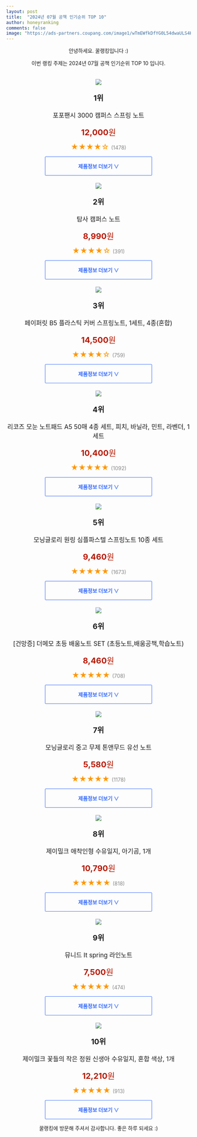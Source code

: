 ```yaml
---
layout: post
title:  "2024년 07월 공책 인기순위 TOP 10"
author: honeyranking
comments: false
image: "https://ads-partners.coupang.com/image1/wTmEWfkDfYG0L54dwaULS4HMB1jw8biNMsq7ZRAr5tm63E4hSazNKE3NrqCj5hmzdTRj6KhMK20tKtrNWAwwkxxBnFcLO2TbpgSvU9wZ3nQlmvfUjyWj08C_0kGIiYIdYNxwzOdnzFjz03lFTqE_D7jo3XFP0iZDBB5HqSnxnZ7I2b1h3zAItw3e33UEdy4rL7Tousk2lHrp1A8XsBebA7ICZvrMYwLKborsEa5PYba7F5-0lNvZIYjn9xO2HbbhnSV_Z1iaotycKdE4CJb10ZUcAx4KmJs6_DY="
---
```

<p style="text-align: center;">안녕하세요. 꿀랭킹입니다 :)</p>
<p style="text-align: center;">이번 랭킹 주제는 2024년 07월 공책 인기순위 TOP 10 입니다.</p><center><img src="https://ads-partners.coupang.com/image1/wTmEWfkDfYG0L54dwaULS4HMB1jw8biNMsq7ZRAr5tm63E4hSazNKE3NrqCj5hmzdTRj6KhMK20tKtrNWAwwkxxBnFcLO2TbpgSvU9wZ3nQlmvfUjyWj08C_0kGIiYIdYNxwzOdnzFjz03lFTqE_D7jo3XFP0iZDBB5HqSnxnZ7I2b1h3zAItw3e33UEdy4rL7Tousk2lHrp1A8XsBebA7ICZvrMYwLKborsEa5PYba7F5-0lNvZIYjn9xO2HbbhnSV_Z1iaotycKdE4CJb10ZUcAx4KmJs6_DY=" style="margin-top:20px" /></center><p style="text-align: center; font-size: 20px"><b>1위</b></p><p style="text-align: center; font-size: 17px">포포팬시 3000 캠퍼스 스프링 노트</p><p style="text-align: center;"><span style="color: #b61800; font-size: 22px;"><b>12,000</b>원</span></p><p style="text-align: center;"><span style="color: #ff9600; font-size: 20px;">★★★★☆ </span><span style="color: #878787;">(1478)</span></p><center><a href="https://link.coupang.com/re/AFFSDP?lptag=AF3899140&subid=honeyrank&pageKey=6690356169&itemId=15458179497&vendorItemId=70133670184&traceid=V0-153-a61fe274c039aaf8&requestid=20240726210000714125834350&token=31850C%7CMIXED"><div style="font-size: 14px; display: inline-block; padding: 15px 90px; color: #346aff; border-radius: 2px; border: 1px solid #346aff; cursor: pointer;"><b>제품정보 더보기 &or;</b></div></a></center><center><img src="https://ads-partners.coupang.com/image1/FarvpiMevRKzVWD3FUWdMQ3-7SRWma4YxGJEMo8rRfaexGWHhS-_agsBNP75y6NDdDE6v-qWBsE1mcIDjU_BOsDTMInouEYoeNImPash-jbnBJga7zKkPmRUG54KDxv2zYlCKM_V20qkcv8DzrilXYQuqwul_Hea8FxFvHv_3gtE5hMdMQ9ZssNhHwmfJtyPl6s-KEsgpRhxm2v9W2ipahkYb0DefzifI4TACAUjtTht30G7F9Hep4BEz1I-NLDq_PBDdf5jvdEfpjjPjAc1OYWsf_bHstqQKw==" style="margin-top:20px" /></center><p style="text-align: center; font-size: 20px"><b>2위</b></p><p style="text-align: center; font-size: 17px">탐사 캠퍼스 노트</p><p style="text-align: center;"><span style="color: #b61800; font-size: 22px;"><b>8,990</b>원</span></p><p style="text-align: center;"><span style="color: #ff9600; font-size: 20px;">★★★★☆ </span><span style="color: #878787;">(391)</span></p><center><a href="https://link.coupang.com/re/AFFSDP?lptag=AF3899140&subid=honeyrank&pageKey=7852135327&itemId=21404556760&vendorItemId=74666741897&traceid=V0-153-77174f115fc7687f&requestid=20240726210000714125834350&token=31850C%7CMIXED"><div style="font-size: 14px; display: inline-block; padding: 15px 90px; color: #346aff; border-radius: 2px; border: 1px solid #346aff; cursor: pointer;"><b>제품정보 더보기 &or;</b></div></a></center><center><img src="https://ads-partners.coupang.com/image1/GtD55O-_30RQKQT1Gsj5I5pUI__fwCgXZCkvrlvAZXDy0T0nBgyJ9tFbnca5sbDEwSAswu9JziOh96uafoVWwmNzcIYD-CkgiD7Wg-q-3AR9fmLO97u1zaBPjPrZMvRl1Svbyz3ib45qRHgpV9X995ijKDLKK_XEH_94-ezPeKqZgquxhk7EUDxKpxPBBNHqq_JdnNwMYB2rRGQk8QNucAttVvfwaEjRFdlQLBLXEc7cPf4wIcO0TfMzsL3ZmTo-z46tvze6_R1Bc0Ph8fqfYpXmAuo9oiuQbH5ErQjYRdxaJUjp8pw4LqkCVq-xHbo=" style="margin-top:20px" /></center><p style="text-align: center; font-size: 20px"><b>3위</b></p><p style="text-align: center; font-size: 17px">페이퍼릿 B5 플라스틱 커버 스프링노트, 1세트, 4종(혼합)</p><p style="text-align: center;"><span style="color: #b61800; font-size: 22px;"><b>14,500</b>원</span></p><p style="text-align: center;"><span style="color: #ff9600; font-size: 20px;">★★★★☆ </span><span style="color: #878787;">(759)</span></p><center><a href="https://link.coupang.com/re/AFFSDP?lptag=AF3899140&subid=honeyrank&pageKey=8145134662&itemId=23156178002&vendorItemId=90188988382&traceid=V0-153-2ebea07450b8c3b9&clickBeacon=95f9ba60-4b46-11ef-953a-7b9f6ac22ceb%7E3&requestid=20240726210000714125834350&token=31850C%7CMIXED"><div style="font-size: 14px; display: inline-block; padding: 15px 90px; color: #346aff; border-radius: 2px; border: 1px solid #346aff; cursor: pointer;"><b>제품정보 더보기 &or;</b></div></a></center><center><img src="https://ads-partners.coupang.com/image1/9-Hl2vF0njgWRVW-93KBfLdKP7Mj3QZzkVxI0HcBK00mBAQ8RLeeE2C7rAJoRCvtgPqx2IeBLdbl_Ab6JgDsypl4mDA7Eor0yI3Qsr2BwhhtnRMW8TK_750NiX_T1Av2_StjnpzT5K0IS6eTpIw5oqzGHfWsAwtNJNbHoEcP7nfa4mVXs-8oBEDZCN2z2E1dDsI-3-dGl234djt-r3lBmVriGOvuyUaR88lLQZP4wORqxnk0PXS1xyLfXcQZSZ_01RRZ1a19TkykfpXfV737XxwcbJG-dEO6_aFPKIphDkQ=" style="margin-top:20px" /></center><p style="text-align: center; font-size: 20px"><b>4위</b></p><p style="text-align: center; font-size: 17px">리코즈 모눈 노트패드 A5 50매 4종 세트, 피치, 바닐라, 민트, 라벤더, 1세트</p><p style="text-align: center;"><span style="color: #b61800; font-size: 22px;"><b>10,400</b>원</span></p><p style="text-align: center;"><span style="color: #ff9600; font-size: 20px;">★★★★★ </span><span style="color: #878787;">(1092)</span></p><center><a href="https://link.coupang.com/re/AFFSDP?lptag=AF3899140&subid=honeyrank&pageKey=7680350864&itemId=20512398300&vendorItemId=87590028381&traceid=V0-153-cf28224b713a71fc&clickBeacon=95f9ba60-4b46-11ef-b201-f8788b8537c3%7E3&requestid=20240726210000714125834350&token=31850C%7CMIXED"><div style="font-size: 14px; display: inline-block; padding: 15px 90px; color: #346aff; border-radius: 2px; border: 1px solid #346aff; cursor: pointer;"><b>제품정보 더보기 &or;</b></div></a></center><center><img src="https://ads-partners.coupang.com/image1/23slw8_s9JNlrF-F2zzNOZvCVcQbVIXsUqob8oamORKJJpqOMe3kzGVg8kByT1n3DrXPwZjE42ebP8pjCobh5IhXhfN66U47Y9WWDfL0TZomFwVX2Zidl3In1r7x7jQnwdwTaC5gpAStLJmXt3kPYdWV2VwCtfB-B48TeEr5HaLEGQJ8w1gVwp0jieAUjeBuxzauhUwEcOkqvuAp1jluQfj7BMpSpy-ZH5_ygKPpBzEW9shcvKwZAw_Fvss2g2xA_DgaA9k8zEe_vGIPCmuiOHA=" style="margin-top:20px" /></center><p style="text-align: center; font-size: 20px"><b>5위</b></p><p style="text-align: center; font-size: 17px">모닝글로리 원링 심플파스텔 스프링노트 10종 세트</p><p style="text-align: center;"><span style="color: #b61800; font-size: 22px;"><b>9,460</b>원</span></p><p style="text-align: center;"><span style="color: #ff9600; font-size: 20px;">★★★★★ </span><span style="color: #878787;">(1673)</span></p><center><a href="https://link.coupang.com/re/AFFSDP?lptag=AF3899140&subid=honeyrank&pageKey=6684796606&itemId=15428560668&vendorItemId=82648252589&traceid=V0-153-550d9438eeee5e61&requestid=20240726210000714125834350&token=31850C%7CMIXED"><div style="font-size: 14px; display: inline-block; padding: 15px 90px; color: #346aff; border-radius: 2px; border: 1px solid #346aff; cursor: pointer;"><b>제품정보 더보기 &or;</b></div></a></center><center><img src="https://ads-partners.coupang.com/image1/QIxKusMbVGUavG-hQMPCOzG7zkWE3Hh6PAyvsezSUZATThiBJuupy50hdKnbSn_xxirJWpk_LjMI8t-pBstd0o6nvsBBLyp8BDvCagY1W8LPQ3bh-x0V3Jl6LuVf8DI0y3dYJRt37dQxsQROsZoAjlsZ_HijYu_K_kvYhCE5TVtD1dLGpokz_RHU5-Fmml3elNkystE-50U_2ul3tSlA9jpo1wmwz98oZDg_zaSrtCPHWDKRG6fUzp0oV80Iiwvwlp0hOkV3E2Uk98sk2ijE0LWe_MJRhR8mcwzTfp65eYdmtwqD2c2nFNn7fmnV9pcE" style="margin-top:20px" /></center><p style="text-align: center; font-size: 20px"><b>6위</b></p><p style="text-align: center; font-size: 17px">[건망증] 더메모 초등 배움노트 SET (초등노트,배움공책,학습노트)</p><p style="text-align: center;"><span style="color: #b61800; font-size: 22px;"><b>8,460</b>원</span></p><p style="text-align: center;"><span style="color: #ff9600; font-size: 20px;">★★★★★ </span><span style="color: #878787;">(708)</span></p><center><a href="https://link.coupang.com/re/AFFSDP?lptag=AF3899140&subid=honeyrank&pageKey=2211573430&itemId=3765050667&vendorItemId=71750136581&traceid=V0-153-a533cd8485ebc950&clickBeacon=95f9ba60-4b46-11ef-ac84-7c5c42f18109%7E3&requestid=20240726210000714125834350&token=31850C%7CMIXED"><div style="font-size: 14px; display: inline-block; padding: 15px 90px; color: #346aff; border-radius: 2px; border: 1px solid #346aff; cursor: pointer;"><b>제품정보 더보기 &or;</b></div></a></center><center><img src="https://ads-partners.coupang.com/image1/EtNbS2Os677nazKXEjk17g9phyTv_bChZAvKhzD2UIGw66fLEC8i8hC-zbQMpd4xyrgTasEq1--G3y52HBZTASBhgBs8RGXbXDC0WP2iK_hjpyKYoBq05edWCjQ3kd8d7vCg0yqxFH57W4IncFPahbY2Rx2xRkTo16qAU9KeZ3WIE3rvT4mKa-jDeDuLnX7jzacPMrB3wSC0DxHk4Cr9YTRP4TOiBiyh-F1FyIzaJ5X5Dltvov8kyuND-XRjQFLAC8DVGUlpBJzdn541UUuvjGmUboDTuODMiQ==" style="margin-top:20px" /></center><p style="text-align: center; font-size: 20px"><b>7위</b></p><p style="text-align: center; font-size: 17px">모닝글로리 중고 무제 톤앤무드 유선 노트</p><p style="text-align: center;"><span style="color: #b61800; font-size: 22px;"><b>5,580</b>원</span></p><p style="text-align: center;"><span style="color: #ff9600; font-size: 20px;">★★★★★ </span><span style="color: #878787;">(1178)</span></p><center><a href="https://link.coupang.com/re/AFFSDP?lptag=AF3899140&subid=honeyrank&pageKey=7172855659&itemId=18074818551&vendorItemId=4344949799&traceid=V0-153-ccb32003d330a801&requestid=20240726210000714125834350&token=31850C%7CMIXED"><div style="font-size: 14px; display: inline-block; padding: 15px 90px; color: #346aff; border-radius: 2px; border: 1px solid #346aff; cursor: pointer;"><b>제품정보 더보기 &or;</b></div></a></center><center><img src="https://ads-partners.coupang.com/image1/nEjzJLpHMh8WvPbAnD3PhiKzooB3K_4TRKyrvm7pl2J_Y7ZVhECeYpxQRIyMepz_q93EMmYfSKLRqpFNYS88XFvcudtlTxtIvcAMixTLB_cE04m1gBrjc5jD42U7o5jg_DuI1-U2xOWoqUvAkZ-n94r7jvsaHOkLFxb2peG6FiSUMUffhlL801HtC6azqR-y3HlOM08w4lR6Eish7Ferjpz0T0TZ6ZdVhtIaNhakv-t_GiTSTR0ivH0HxrxMpRyUlSl4j_eSI8aOFFnUE6utkZYJoZ19Z5dbw7a7bvfT" style="margin-top:20px" /></center><p style="text-align: center; font-size: 20px"><b>8위</b></p><p style="text-align: center; font-size: 17px">제이밀크 애착인형 수유일지, 아기곰, 1개</p><p style="text-align: center;"><span style="color: #b61800; font-size: 22px;"><b>10,790</b>원</span></p><p style="text-align: center;"><span style="color: #ff9600; font-size: 20px;">★★★★★ </span><span style="color: #878787;">(818)</span></p><center><a href="https://link.coupang.com/re/AFFSDP?lptag=AF3899140&subid=honeyrank&pageKey=5032120149&itemId=6759455549&vendorItemId=74052304613&traceid=V0-153-0b1b461a23cf2d54&clickBeacon=95f9ba60-4b46-11ef-b280-a589c0754ef2%7E3&requestid=20240726210000714125834350&token=31850C%7CMIXED"><div style="font-size: 14px; display: inline-block; padding: 15px 90px; color: #346aff; border-radius: 2px; border: 1px solid #346aff; cursor: pointer;"><b>제품정보 더보기 &or;</b></div></a></center><center><img src="https://ads-partners.coupang.com/image1/Z9SudFgmMk8y_CKHZ8Ojh4ztQLBhXeLnZElD-dFQIAOUvhYuIQ2ueBzDW8aOM-OAQIa9totqmvnM07yo41oV_RN93s2tGEHvGCzjrbp1H_UYojgRieAXqoAIeWO2trKibhMzyb_fFTTbJG7Y38eN9M679S4rfCcqtD7n49PvWNRED-HvE20PoWB9du3TVOzaPDPiNik4FPuVn6aLTeNqDydK7hMiBEkm-P9rsed0LHtQ19sb9ATbAtEY3_BGOjZMA4Kf2WsgvjfwaYo0bPT4vMgkR41hhyxv0wqJJw==" style="margin-top:20px" /></center><p style="text-align: center; font-size: 20px"><b>9위</b></p><p style="text-align: center; font-size: 17px">뮤니드 It spring 라인노트</p><p style="text-align: center;"><span style="color: #b61800; font-size: 22px;"><b>7,500</b>원</span></p><p style="text-align: center;"><span style="color: #ff9600; font-size: 20px;">★★★★★ </span><span style="color: #878787;">(474)</span></p><center><a href="https://link.coupang.com/re/AFFSDP?lptag=AF3899140&subid=honeyrank&pageKey=2173050989&itemId=6758944516&vendorItemId=75696030131&traceid=V0-153-10d064cf9fd640e2&requestid=20240726210000714125834350&token=31850C%7CMIXED"><div style="font-size: 14px; display: inline-block; padding: 15px 90px; color: #346aff; border-radius: 2px; border: 1px solid #346aff; cursor: pointer;"><b>제품정보 더보기 &or;</b></div></a></center><center><img src="https://ads-partners.coupang.com/image1/FH1gbG0fKWexYT_jFEmOxaVfOrbVv7jnpLZPiew1LrF-n_xbStJkwy_T-ZoNzKgc69Vy7m0IpDQnG1jnJGOoxPSCukCgUNHz2DAnMYQlCmyNpk_aQumUUv0AW97cD5pJtr2F0QUT_oRmvDAY1rPd8CTRolivkLfG7cAEAfLEAjnpz88GXnxqgpX5XX7gaY4HfxUsme2l7qG24xEPCPQDk9wRMRT0vahfh4SJNryayh0fNmmsTw13IiwmRFNfRN3rLijkvpWC5D8pCJsTyXbPloW6SkKnFQMTnnoPamZZZ885A0CoiFYFB8zdHnumA4c=" style="margin-top:20px" /></center><p style="text-align: center; font-size: 20px"><b>10위</b></p><p style="text-align: center; font-size: 17px">제이밀크 꽃들의 작은 정원 신생아 수유일지, 혼합 색상, 1개</p><p style="text-align: center;"><span style="color: #b61800; font-size: 22px;"><b>12,210</b>원</span></p><p style="text-align: center;"><span style="color: #ff9600; font-size: 20px;">★★★★★ </span><span style="color: #878787;">(913)</span></p><center><a href="https://link.coupang.com/re/AFFSDP?lptag=AF3899140&subid=honeyrank&pageKey=3028465&itemId=14197641&vendorItemId=3022270446&traceid=V0-153-890eb68ca3364806&clickBeacon=95f9ba60-4b46-11ef-8a9d-101ac9540275%7E3&requestid=20240726210000714125834350&token=31850C%7CMIXED"><div style="font-size: 14px; display: inline-block; padding: 15px 90px; color: #346aff; border-radius: 2px; border: 1px solid #346aff; cursor: pointer;"><b>제품정보 더보기 &or;</b></div></a></center><p style="text-align: center;">꿀랭킹에 방문해 주셔서 감사합니다. 좋은 하루 되세요 :)</p>